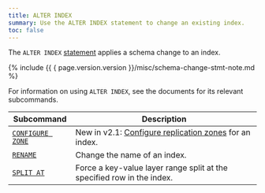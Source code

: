 ```yaml
---
title: ALTER INDEX
summary: Use the ALTER INDEX statement to change an existing index.
toc: false
---
```


The `ALTER INDEX` [statement](sql-statements.html) applies a schema change to an index.

{% include {{ { page.version.version }}/misc/schema-change-stmt-note.md %}

For information on using `ALTER INDEX`, see the documents for its relevant subcommands.

Subcommand | Description
-----------|------------
[`CONFIGURE ZONE`](configure-zone.html) | <span class="version-tag">New in v2.1:</span> [Configure replication zones](configure-replication-zones.html) for an index.
[`RENAME`](rename-index.html) | Change the name of an index.
[`SPLIT AT`](split-at.html) | Force a key-value layer range split at the specified row in the index.
